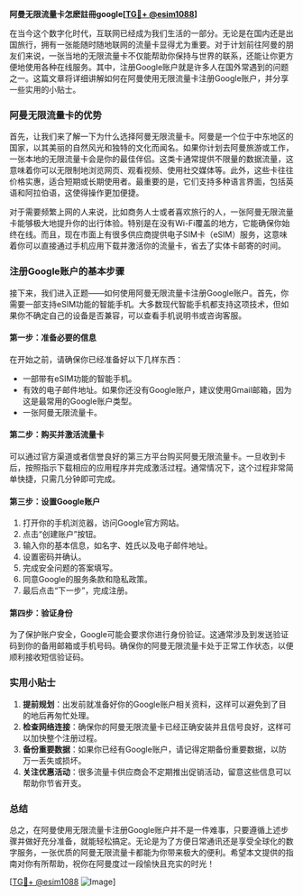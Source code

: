 **阿曼无限流量卡怎麽註冊google[[TG💪+ @esim1088](https://t.me/s/esim1088)]**

在当今这个数字化时代，互联网已经成为我们生活的一部分。无论是在国内还是出国旅行，拥有一张能随时随地联网的流量卡显得尤为重要。对于计划前往阿曼的朋友们来说，一张当地的无限流量卡不仅能帮助你保持与世界的联系，还能让你更方便地使用各种在线服务。其中，注册Google账户就是许多人在国外常遇到的问题之一。这篇文章将详细讲解如何在阿曼使用无限流量卡注册Google账户，并分享一些实用的小贴士。

### 阿曼无限流量卡的优势

首先，让我们来了解一下为什么选择阿曼无限流量卡。阿曼是一个位于中东地区的国家，以其美丽的自然风光和独特的文化而闻名。如果你计划去阿曼旅游或工作，一张本地的无限流量卡会是你的最佳伴侣。这类卡通常提供不限量的数据流量，这意味着你可以无限制地浏览网页、观看视频、使用社交媒体等。此外，这些卡往往价格实惠，适合短期或长期使用者。最重要的是，它们支持多种语言界面，包括英语和阿拉伯语，这使得操作更加便捷。

对于需要频繁上网的人来说，比如商务人士或者喜欢旅行的人，一张阿曼无限流量卡能够极大地提升你的出行体验。特别是在没有Wi-Fi覆盖的地方，它能确保你始终在线。而且，现在市面上有很多供应商提供电子SIM卡（eSIM）服务，这意味着你可以直接通过手机应用下载并激活你的流量卡，省去了实体卡邮寄的时间。

### 注册Google账户的基本步骤

接下来，我们进入正题——如何使用阿曼无限流量卡注册Google账户。首先，你需要一部支持eSIM功能的智能手机。大多数现代智能手机都支持这项技术，但如果你不确定自己的设备是否兼容，可以查看手机说明书或咨询客服。

#### 第一步：准备必要的信息
在开始之前，请确保你已经准备好以下几样东西：
- 一部带有eSIM功能的智能手机。
- 有效的电子邮件地址。如果你还没有Google账户，建议使用Gmail邮箱，因为这是最常用的Google账户类型。
- 一张阿曼无限流量卡。

#### 第二步：购买并激活流量卡
可以通过官方渠道或者信誉良好的第三方平台购买阿曼无限流量卡。一旦收到卡后，按照指示下载相应的应用程序并完成激活过程。通常情况下，这个过程非常简单快捷，只需几分钟即可完成。

#### 第三步：设置Google账户
1. 打开你的手机浏览器，访问Google官方网站。
2. 点击“创建账户”按钮。
3. 输入你的基本信息，如名字、姓氏以及电子邮件地址。
4. 设置密码并确认。
5. 完成安全问题的答案填写。
6. 同意Google的服务条款和隐私政策。
7. 最后点击“下一步”，完成注册。

#### 第四步：验证身份
为了保护账户安全，Google可能会要求你进行身份验证。这通常涉及到发送验证码到你的备用邮箱或手机号码。确保你的阿曼无限流量卡处于正常工作状态，以便顺利接收短信验证码。

### 实用小贴士

1. **提前规划**：出发前就准备好你的Google账户相关资料，这样可以避免到了目的地后再匆忙处理。
2. **检查网络连接**：确保你的阿曼无限流量卡已经正确安装并且信号良好，这样可以加快整个注册过程。
3. **备份重要数据**：如果你已经有Google账户，请记得定期备份重要数据，以防万一丢失或损坏。
4. **关注优惠活动**：很多流量卡供应商会不定期推出促销活动，留意这些信息可以帮助你节省开支。

### 总结

总之，在阿曼使用无限流量卡注册Google账户并不是一件难事，只要遵循上述步骤并做好充分准备，就能轻松搞定。无论是为了方便日常通讯还是享受全球化的数字服务，一张优质的阿曼无限流量卡都能为你带来极大的便利。希望本文提供的指南对你有所帮助，祝你在阿曼度过一段愉快且充实的时光！

[[TG💪+ @esim1088](https://t.me/s/esim1088) ![Image](https://i.postimg.cc/4NQfJmqS/Snipaste-2025-05-13-00-14-12.png)]